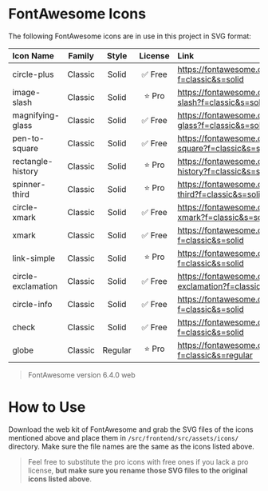 # FontAwesome Icons

The following FontAwesome icons are in use in this project in SVG format:

| Icon Name | Family | Style | License | Link |
|:----------|:------:|:-----:|:-------:|:-----|
| circle-plus | Classic | Solid | ✅ Free | https://fontawesome.com/icons/circle-plus?f=classic&s=solid |
| image-slash | Classic | Solid | ⭐️ Pro | https://fontawesome.com/icons/image-slash?f=classic&s=solid |
| magnifying-glass | Classic | Solid | ✅ Free | https://fontawesome.com/icons/magnifying-glass?f=classic&s=solid |
| pen-to-square | Classic | Solid | ✅ Free | https://fontawesome.com/icons/pen-to-square?f=classic&s=solid |
| rectangle-history | Classic | Solid | ⭐️ Pro | https://fontawesome.com/icons/rectangle-history?f=classic&s=solid |
| spinner-third | Classic | Solid | ⭐️ Pro | https://fontawesome.com/icons/spinner-third?f=classic&s=solid |
| circle-xmark | Classic | Solid | ✅ Free | https://fontawesome.com/icons/circle-xmark?f=classic&s=solid |
| xmark | Classic | Solid | ✅ Free | https://fontawesome.com/icons/xmark?f=classic&s=solid |
| link-simple | Classic | Solid | ⭐️ Pro | https://fontawesome.com/icons/link-simple?f=classic&s=solid |
| circle-exclamation | Classic | Solid | ✅ Free | https://fontawesome.com/icons/circle-exclamation?f=classic&s=solid |
| circle-info | Classic | Solid | ✅ Free | https://fontawesome.com/icons/circle-info?f=classic&s=solid |
| check | Classic | Solid | ✅ Free | https://fontawesome.com/icons/check?f=classic&s=solid |
| globe | Classic | Regular | ⭐️ Pro | https://fontawesome.com/icons/globe?f=classic&s=regular |

> FontAwesome version 6.4.0 web

# How to Use

Download the web kit of FontAwesome and grab the SVG files of the icons mentioned above and place them in `/src/frontend/src/assets/icons/` directory. Make sure the file names are the same as the icons listed above.

> Feel free to substitute the pro icons with free ones if you lack a pro license, **but make sure you rename those SVG files to the original icons listed above**.

